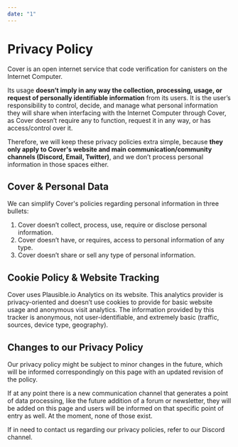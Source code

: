 ```yaml
---
date: "1"
---
```


# Privacy Policy

Cover is an open internet service that code verification for canisters on the Internet Computer.

Its usage **doesn’t imply in any way the collection, processing, usage, or request of personally identifiable information** from its users. It is the user’s responsibility to control, decide, and manage what personal information they will share when interfacing with the Internet Computer through Cover, as Cover doesn’t require any to function, request it in any way, or has access/control over it.

Therefore, we will keep these privacy policies extra simple, because **they only apply to Cover's website and main communication/community channels (Discord, Email, Twitter)**, and we don’t process personal information in those spaces either.

## Cover & Personal Data

We can simplify Cover's policies regarding personal information in three bullets:

1. Cover doesn’t collect, process, use, require or disclose personal information.
2. Cover doesn’t have, or requires, access to personal information of any type.
3. Cover doesn’t share or sell any type of personal information.

## Cookie Policy & Website Tracking
Cover uses Plausible.io Analytics on its website. This analytics provider is privacy-oriented and doesn’t use cookies to provide for basic website usage and anonymous visit analytics. The information provided by this tracker is anonymous, not user-identifiable, and extremely basic (traffic, sources, device type, geography).

## Changes to our Privacy Policy
Our privacy policy might be subject to minor changes in the future, which will be informed correspondingly on this page with an updated revision of the policy.

If at any point there is a new communication channel that generates a point of data processing, like the future addition of a forum or newsletter, they will be added on this page and users will be informed on that specific point of entry as well. At the moment, none of those exist.

If in need to contact us regarding our privacy policies, refer to our Discord channel.